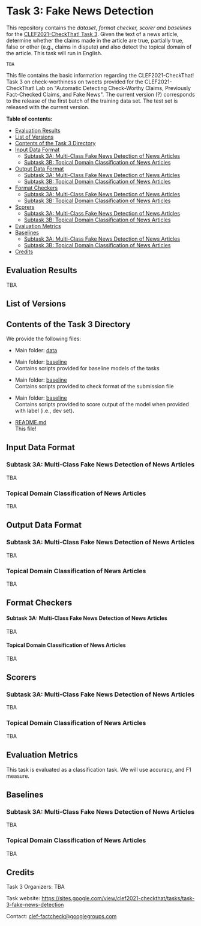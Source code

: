# Task 3: Fake News Detection

This repository contains the _dataset_, _format checker, scorer and baselines_ for the [CLEF2021-CheckThat! Task 3](https://sites.google.com/view/clef2021-checkthat/tasks/task-3-fake-news-detection). 
Given the text of a news article, determine whether the claims made in the article are true, partially true, false or other (e.g., claims in dispute) and also detect the topical domain of the article. This task will run in English.

````
TBA
````

This file contains the basic information regarding the CLEF2021-CheckThat! Task 3
on check-worthiness on tweets provided for the CLEF2021-CheckThat! Lab
on "Automatic Detecting Check-Worthy Claims, Previously Fact-Checked Claims, and Fake News".
The current version (?) corresponds to the release of the first batch of the training data set. 
The test set is released with the current version.


__Table of contents:__
- [Evaluation Results](#evaluation-results)
- [List of Versions](#list-of-versions)
- [Contents of the Task 3 Directory](#contents-of-the-repository)
- [Input Data Format](#input-data-format)
	- [Subtask 3A: Multi-Class Fake News Detection of News Articles](#Subtask-3A-Multi-Class-Fake-News-Detection-of-News-Articles)
	- [Subtask 3B: Topical Domain Classification of News Articles](#Subtask-3B-Topical-Domain-Classification-of-News-Articles)
- [Output Data Format](#output-data-format)
	- [Subtask 3A: Multi-Class Fake News Detection of News Articles](#Subtask-3A-Multi-Class-Fake-News-Detection-of-News-Articles-1)
	- [Subtask 3B: Topical Domain Classification of News Articles](#Subtask-3B-Topical-Domain-Classification-of-News-Articles-1)
- [Format Checkers](#format-checkers)
	- [Subtask 3A: Multi-Class Fake News Detection of News Articles](#Subtask-3A-Multi-Class-Fake-News-Detection-of-News-Articles-2)
	- [Subtask 3B: Topical Domain Classification of News Articles](#Subtask-3B-Topical-Domain-Classification-of-News-Articles-2)
- [Scorers](#scorers)
	- [Subtask 3A: Multi-Class Fake News Detection of News Articles](#Subtask-3A-Multi-Class-Fake-News-Detection-of-News-Articles-3)
	- [Subtask 3B: Topical Domain Classification of News Articles](#Subtask-3B-Topical-Domain-Classification-of-News-Articles-3)
- [Evaluation Metrics](#evaluation-metrics)
- [Baselines](#baselines)
	- [Subtask 3A: Multi-Class Fake News Detection of News Articles](#Subtask-3A-Multi-Class-Fake-News-Detection-of-News-Articles-4)
	- [Subtask 3B: Topical Domain Classification of News Articles](#Subtask-3B-Topical-Domain-Classification-of-News-Articles-4)
- [Credits](#credits)

## Evaluation Results

TBA

## List of Versions


## Contents of the Task 3 Directory
We provide the following files:

* Main folder: [data](./data)
* Main folder: [baseline](./baseline)<br/>
	Contains scripts provided for baseline models of the tasks
* Main folder: [baseline](./format_checker)<br/>
	Contains scripts provided to check format of the submission file
* Main folder: [baseline](./scorer)<br/>
	Contains scripts provided to score output of the model when provided with label (i.e., dev set).

* [README.md](./README.md) <br/>
	This file!


## Input Data Format

### Subtask 3A: Multi-Class Fake News Detection of News Articles

TBA

### Topical Domain Classification of News Articles

TBA

## Output Data Format

### Subtask 3A: Multi-Class Fake News Detection of News Articles

TBA

### Topical Domain Classification of News Articles

TBA


## Format Checkers

#### Subtask 3A: Multi-Class Fake News Detection of News Articles

TBA

#### Topical Domain Classification of News Articles

TBA

## Scorers

### Subtask 3A: Multi-Class Fake News Detection of News Articles

TBA

### Topical Domain Classification of News Articles

TBA

## Evaluation Metrics
This task is evaluated as a classification task. We will use accuracy, and F1 measure.


## Baselines

### Subtask 3A: Multi-Class Fake News Detection of News Articles

TBA

### Topical Domain Classification of News Articles

TBA


## Credits

Task 3 Organizers: TBA

Task website: https://sites.google.com/view/clef2021-checkthat/tasks/task-3-fake-news-detection

Contact:   clef-factcheck@googlegroups.com
